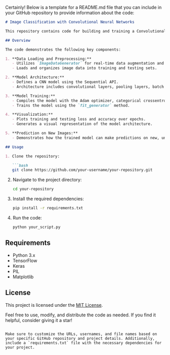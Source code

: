 Certainly! Below is a template for a README.md file that you can include in your GitHub repository to provide information about the code:

```markdown
# Image Classification with Convolutional Neural Networks

This repository contains code for building and training a Convolutional Neural Network (CNN) using TensorFlow and Keras for image classification.

## Overview

The code demonstrates the following key components:

1. **Data Loading and Preprocessing:**
   - Utilizes `ImageDataGenerator` for real-time data augmentation and normalization.
   - Loads and organizes image data into training and testing sets.

2. **Model Architecture:**
   - Defines a CNN model using the Sequential API.
   - Architecture includes convolutional layers, pooling layers, batch normalization, dropout, and fully connected layers.

3. **Model Training:**
   - Compiles the model with the Adam optimizer, categorical crossentropy loss, and accuracy as the metric.
   - Trains the model using the `fit_generator` method.

4. **Visualization:**
   - Plots training and testing loss and accuracy over epochs.
   - Generates a visual representation of the model architecture.

5. **Prediction on New Images:**
   - Demonstrates how the trained model can make predictions on new, unseen images.

## Usage

1. Clone the repository:

   ```bash
   git clone https://github.com/your-username/your-repository.git
   ```

2. Navigate to the project directory:

   ```bash
   cd your-repository
   ```

3. Install the required dependencies:

   ```bash
   pip install -r requirements.txt
   ```

4. Run the code:

   ```bash
   python your_script.py
   ```

## Requirements

- Python 3.x
- TensorFlow
- Keras
- PIL
- Matplotlib

## License

This project is licensed under the [MIT License](LICENSE).

Feel free to use, modify, and distribute the code as needed. If you find it helpful, consider giving it a star!

```

Make sure to customize the URLs, usernames, and file names based on your specific GitHub repository and project details. Additionally, include a `requirements.txt` file with the necessary dependencies for your project.

